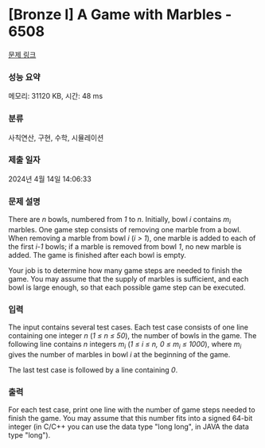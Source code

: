 # [Bronze I] A Game with Marbles - 6508 

[문제 링크](https://www.acmicpc.net/problem/6508) 

### 성능 요약

메모리: 31120 KB, 시간: 48 ms

### 분류

사칙연산, 구현, 수학, 시뮬레이션

### 제출 일자

2024년 4월 14일 14:06:33

### 문제 설명

<p>There are <em>n</em> bowls, numbered from <em>1</em> to <em>n</em>. Initially, bowl <em>i</em> contains <em>m<sub>i</sub></em> marbles. One game step consists of removing one marble from a bowl. When removing a marble from bowl <em>i</em> (<em>i > 1</em>), one marble is added to each of the first <em>i-1</em> bowls; if a marble is removed from bowl <em>1</em>, no new marble is added. The game is finished after each bowl is empty.</p>

<p>Your job is to determine how many game steps are needed to finish the game. You may assume that the supply of marbles is sufficient, and each bowl is large enough, so that each possible game step can be executed.</p>

### 입력 

 <p>The input contains several test cases. Each test case consists of one line containing one integer <em>n</em> (<em>1 ≤ n ≤ 50</em>), the number of bowls in the game. The following line contains <em>n</em> integers <em>m<sub>i</sub></em> (<em>1 ≤ i ≤ n, 0 ≤ m<sub>i</sub> ≤ 1000</em>), where <em>m<sub>i</sub></em> gives the number of marbles in bowl <em>i</em> at the beginning of the game.</p>

<p>The last test case is followed by a line containing <em>0</em>.</p>

### 출력 

 <p>For each test case, print one line with the number of game steps needed to finish the game. You may assume that this number fits into a signed 64-bit integer (in C/C++ you can use the data type "long long", in JAVA the data type "long").</p>

